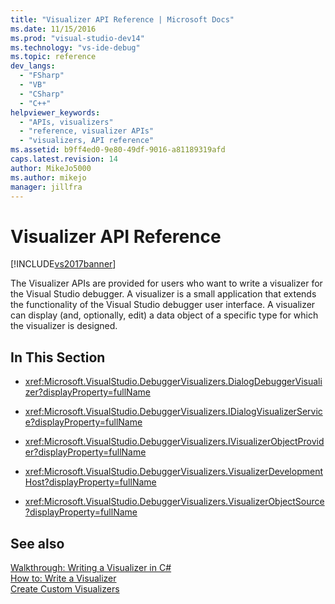 ```yaml
---
title: "Visualizer API Reference | Microsoft Docs"
ms.date: 11/15/2016
ms.prod: "visual-studio-dev14"
ms.technology: "vs-ide-debug"
ms.topic: reference
dev_langs: 
  - "FSharp"
  - "VB"
  - "CSharp"
  - "C++"
helpviewer_keywords: 
  - "APIs, visualizers"
  - "reference, visualizer APIs"
  - "visualizers, API reference"
ms.assetid: b9ff4ed0-9e80-49df-9016-a81189319afd
caps.latest.revision: 14
author: MikeJo5000
ms.author: mikejo
manager: jillfra
---
```

# Visualizer API Reference
[!INCLUDE[vs2017banner](../includes/vs2017banner.md)]

The Visualizer APIs are provided for users who want to write a visualizer for the Visual Studio debugger. A visualizer is a small application that extends the functionality of the Visual Studio debugger user interface. A visualizer can display (and, optionally, edit) a data object of a specific type for which the visualizer is designed.  
  
## In This Section  
  
- <xref:Microsoft.VisualStudio.DebuggerVisualizers.DialogDebuggerVisualizer?displayProperty=fullName>  
  
- <xref:Microsoft.VisualStudio.DebuggerVisualizers.IDialogVisualizerService?displayProperty=fullName>  
  
- <xref:Microsoft.VisualStudio.DebuggerVisualizers.IVisualizerObjectProvider?displayProperty=fullName>  
  
- <xref:Microsoft.VisualStudio.DebuggerVisualizers.VisualizerDevelopmentHost?displayProperty=fullName>  
  
- <xref:Microsoft.VisualStudio.DebuggerVisualizers.VisualizerObjectSource?displayProperty=fullName>  
  
## See also  
 [Walkthrough: Writing a Visualizer in C#](../debugger/walkthrough-writing-a-visualizer-in-csharp.md)   
 [How to: Write a Visualizer](../debugger/how-to-write-a-visualizer.md)   
 [Create Custom Visualizers](../debugger/create-custom-visualizers-of-data.md)
